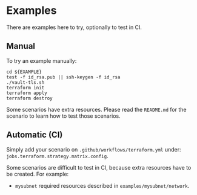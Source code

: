 # Examples

There are examples here to try, optionally to test in CI.

## Manual

To try an example manually:

```shell
cd ${EXAMPLE}
test -f id_rsa.pub || ssh-keygen -f id_rsa
./vault-tls.sh
terraform init
terraform apply
terraform destroy
```

Some scenarios have extra resources. Please read the `README.md` for the scenario to learn how to test those scenarios.

## Automatic (CI)

Simply add your scenario on `.github/workflows/terraform.yml` under: `jobs.terraform.strategy.matrix.config`.

Some scenarios are difficult to test in CI, because extra resources have to be created. For example:

- `mysubnet` required resources described in `examples/mysubnet/network`.
